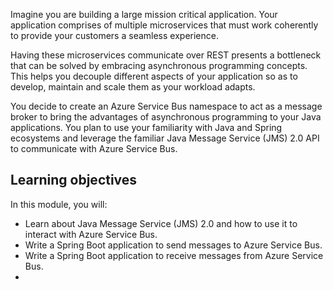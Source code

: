 Imagine you are building a large mission critical application. Your application comprises of multiple microservices that must work coherently to provide your customers a seamless experience.

Having these microservices communicate over REST presents a bottleneck that can be solved by embracing asynchronous programming concepts. This helps you decouple different aspects of your application so as to develop, maintain and scale them as your workload adapts.

You decide to create an Azure Service Bus namespace to act as a message broker to bring the advantages of asynchronous programming to your Java applications. You plan to use your familiarity with Java and Spring ecosystems and leverage the familiar Java Message Service (JMS) 2.0 API to communicate with Azure Service Bus.

## Learning objectives

In this module, you will:

   * Learn about Java Message Service (JMS) 2.0 and how to use it to interact with Azure Service Bus.
   * Write a Spring Boot application to send messages to Azure Service Bus.
   * Write a Spring Boot application to receive messages from Azure Service Bus.
   * 